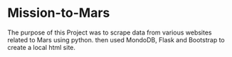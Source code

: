 # Mission-to-Mars

The purpose of this Project was to scrape data from various websites related to Mars using python. then used MondoDB, Flask and Bootstrap to create a local html site.

